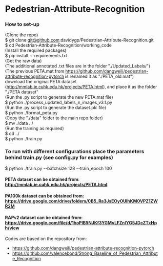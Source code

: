 # Pedestrian-Attribute-Recognition

### How to set-up
(Clone the repo)  
$ git clone git@github.com:davidygp/Pedestrian-Attribute-Recognition.git  
$ cd Pedestrian-Attribute-Recognition/working_code  
(Install the required packages)  
$ pip install -r requirements.txt  
(Get the raw data)  
(The additional annotated .txt files are in the folder "./Updated_Labels/")  
(The previous PETA.mat from https://github.com/dangweili/pedestrian-attribute-recognition-pytorch is renamed it as "./PETA_old.mat")   
download the original PETA dataset (http://mmlab.ie.cuhk.edu.hk/projects/PETA.html), and place it as the folder "./PETA dataset"  
(Run the .py script to generate the new PETA.mat file)  
$ python ./process_updated_labels_n_images_v3.1.py  
(Run the .py script to generate the dataset.pkl file)  
$ python ./format_peta.py  
(Copy the "./data" folder to the main repo folder)  
$ mv ./data ../  
(Run the training as required)  
$ cd ../  
$ python ./train.py  

### To run with different configurations place the parameters behind train.py (see config.py for examples)
$ python ./train.py --batchsize 128 --train_epoch 100

#### PETA dataset can be obtained from: http://mmlab.ie.cuhk.edu.hk/projects/PETA.html
#### PA100k dataset can be obtained from: https://drive.google.com/drive/folders/0B5_Ra3JsEOyOUlhKM0VPZ1ZWR2M
#### RAPv2 dataset can be obtained from: https://drive.google.com/file/d/1hoPIB5NJKf3YGMvLFZnIYG5JDcZTxHph/view

    
Codes are based on the repository from:
- https://github.com/dangweili/pedestrian-attribute-recognition-pytorch
- https://github.com/valencebond/Strong_Baseline_of_Pedestrian_Attribute_Recognition

